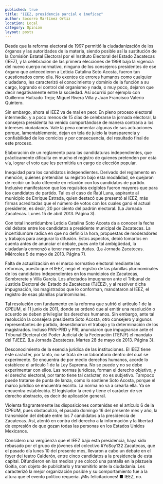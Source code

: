 ```yaml
---
published: true
title: "IEEZ, presidencia parcial e ineficaz"
author: Socorro Martínez Ortiz
location: Local
category: Opinión
layout: posts
---
```


Desde que la reforma electoral de 1997 permitió la ciudadanización de los órganos y las autoridades de la materia, siendo posible así la sustitución de la Comisión Estatal Electoral por el Instituto Electoral del Estado Zacatecas (IEEZ), y la celebración de las primera elecciones de 1998 bajo la vigencia del nuevo cuerpo normativo, ninguno de los consejeros presidentes de ese órgano que antecedieron a Leticia Catalina Soto Acosta, fueron tan cuestionados como ella. No exentos de errores humanos como cualquier ciudadano, les caracterizó el conocimiento y dominio de la función a su cargo, logrando el control del organismo y nada, o muy poco, dejaron que decir negativamente entre la sociedad. Así ocurrió por ejemplo con Guillermo Huitrado Trejo; Miguel Rivera Villa y Juan Francisco Valerio Quintero.

Sin embargo, ahora el IEEZ va de mal en peor. En pleno proceso electoral intermedio, y a poco menos de 15 días de celebrarse la jornada electoral, la consejera presidenta ha venido comportándose de manera contraria a los intereses ciudadanos. Vale la pena comentar algunas de sus actuaciones porque, lamentablemente, dejan en tela de juicio la transparencia y confiabilidad de los comicios y por consecuencia, del resultado final de este proceso.

Elaboración de un reglamento para las candidaturas independientes, que prácticamente dificulta en mucho el registro de quienes pretenden por esta vía, lograr el voto que les permitirla un cargo de elección popular.

Inequidad para los candidatos independientes. Derivado del reglamento en mención, quienes pretendían su registro bajo esta modalidad, se quejaron de recibir un trato diferente en relación con los candidatos de partido. Inclusive manifestaron que los requisitos exigibles fueron mayores que para los candidatos de partido. Tal es el caso de Raúl Luna, aspirante al municipio de Enrique Estrada, quien destacó que presentó al IEEZ, más firmas acreditadas que el número de votos con los cuales ganó el actual presidente, es decir, 20 por ciento del padrón electoral. (La Jornada Zacatecas. Lunes 15 de abril 2013. Página 3).

Con total incertidumbre Leticia Catalina Soto Acosta da a conocer la fecha del debate entre los candidatos a presidente municipal de Zacatecas. La incertidumbre radica en que no definió la hora, propuestas de moderadores y trabajos para asegurar la difusión. Estos aspectos, debió tomarlos en cuenta antes de anunciar el debate, pues ante tal ambigüedad, la ciudadanía comenzó a tener mayores dudas. (La Jornada Zacatecas. Miércoles 5 de mayo de 2013. Página 7).

Falta de actualización en el marco normativo electoral mediante las reformas, puesto que el IEEZ, negó el registro de las planillas plurinominales de los candidatos independientes en los municipios de Zacatecas, Sombrerete y Villa García. Los afectados impugnaron ante el Tribunal de Justicia Electoral del Estado de Zacatecas (TJEEZ), y al resolver dicha impugnación, los magistrados que lo conforman, mandataron al IEEZ, el registro de esas planillas plurinominales.

Tal resolución con fundamento en la reforma que sufrió el artículo 1 de la CPEUM, el 11 junio de 2011, donde se ordenó que al emitir una resolución o acuerdo se deben privilegiar los derechos humanos. Sin embargo, ante tal resolución la consejera presidenta Soto Acosta, otro consejero y algunos representantes de partido, desestimaron el trabajo y la determinación de los magistrados. Incluso PAN-PRD y PRI, anunciaron que impugnarían ante el Tribunal Electoral del Poder Judicial de la Federación (TEPJF) el mandato del TJEEZ. (La Jornada Zacatecas. Martes 28 de mayo de 2013. Página 3).

Desconocimiento de la esencia jurídica de las instituciones. El IEEZ tiene este carácter, por tanto, no se trata de un laboratorio dentro del cual se experimente. Se encuentra de por medio derechos humanos, acorde lo establece el artículo 1 de la Ley Suprema. No se puede y no se debe experimentar con ellos. Las normas jurídicas, forman el derecho objetivo, y el derecho electoral, por tanto tiene tal carácter, no es subjetivo. Tampoco puede tratarse de punta de lanza, como lo sostiene Soto Acosta, porque el marco jurídico se encuentra escrito. La norma no va a crearla ella. Ya se encuentra establecida. El legislador la creó y tiene el carácter de ser derecho abstracto, es decir de aplicación general.

Violenta flagrantemente las disposiciones contenidas en el artículo 6 de la CPEUM, pues obstaculizó, el pasado domingo 16 del presente mes y año, la transmisión del debate entre los 7 candidatos a la presidencia de Zacatecas. Así, atentó en contra del derecho a la información y la libertad de expresión de que gozan todas las personas en los Estados Unidos Mexicanos. 

Considero una vergüenza que el IEEZ bajo esta presidencia, haya sido rebasado por el grupo de jóvenes del colectivo #YoSoy132 Zacatecas, que el pasado día lunes 10 del presente mes, llevaron a cabo un debate en el foyer del teatro Calderón, entre cinco candidatos a la presidencia de esta capital. Difundieron en los medios y se colocó una pantalla en la plazuela Goitia, con objeto de publicitarlo y transmitirlo ante la ciudadanía. Les caracterizó la mejor organización posible y su comportamiento fue a la altura que el evento político requería. ¡Mis felicitaciones! ■
IEEZ, no.
